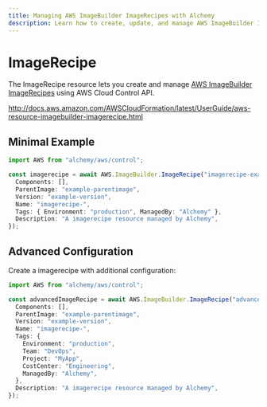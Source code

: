```yaml
---
title: Managing AWS ImageBuilder ImageRecipes with Alchemy
description: Learn how to create, update, and manage AWS ImageBuilder ImageRecipes using Alchemy Cloud Control.
---
```


# ImageRecipe

The ImageRecipe resource lets you create and manage [AWS ImageBuilder ImageRecipes](https://docs.aws.amazon.com/imagebuilder/latest/userguide/) using AWS Cloud Control API.

http://docs.aws.amazon.com/AWSCloudFormation/latest/UserGuide/aws-resource-imagebuilder-imagerecipe.html

## Minimal Example

```ts
import AWS from "alchemy/aws/control";

const imagerecipe = await AWS.ImageBuilder.ImageRecipe("imagerecipe-example", {
  Components: [],
  ParentImage: "example-parentimage",
  Version: "example-version",
  Name: "imagerecipe-",
  Tags: { Environment: "production", ManagedBy: "Alchemy" },
  Description: "A imagerecipe resource managed by Alchemy",
});
```

## Advanced Configuration

Create a imagerecipe with additional configuration:

```ts
import AWS from "alchemy/aws/control";

const advancedImageRecipe = await AWS.ImageBuilder.ImageRecipe("advanced-imagerecipe", {
  Components: [],
  ParentImage: "example-parentimage",
  Version: "example-version",
  Name: "imagerecipe-",
  Tags: {
    Environment: "production",
    Team: "DevOps",
    Project: "MyApp",
    CostCenter: "Engineering",
    ManagedBy: "Alchemy",
  },
  Description: "A imagerecipe resource managed by Alchemy",
});
```

